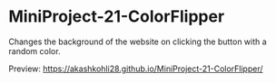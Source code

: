 # MiniProject-21-ColorFlipper
Changes the background of the website on clicking the button with a random color.

Preview:  https://akashkohli28.github.io/MiniProject-21-ColorFlipper/
